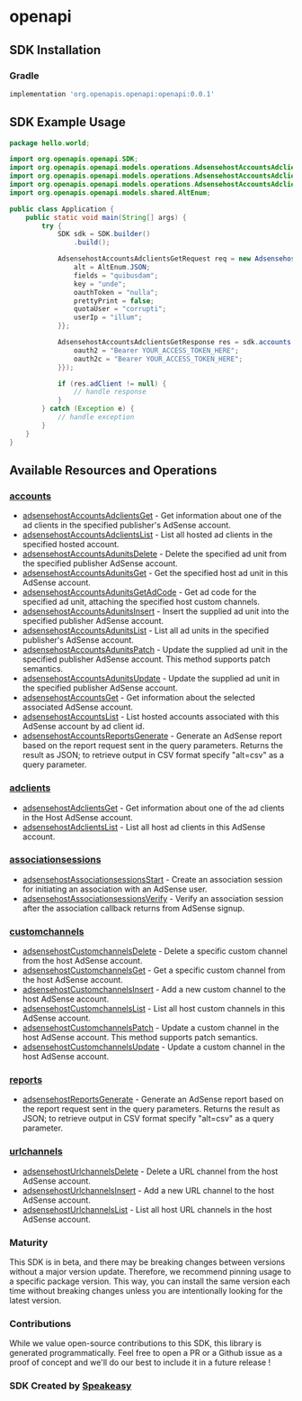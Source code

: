 # openapi

<!-- Start SDK Installation -->
## SDK Installation

### Gradle

```groovy
implementation 'org.openapis.openapi:openapi:0.0.1'
```
<!-- End SDK Installation -->

## SDK Example Usage
<!-- Start SDK Example Usage -->
```java
package hello.world;

import org.openapis.openapi.SDK;
import org.openapis.openapi.models.operations.AdsensehostAccountsAdclientsGetRequest;
import org.openapis.openapi.models.operations.AdsensehostAccountsAdclientsGetResponse;
import org.openapis.openapi.models.operations.AdsensehostAccountsAdclientsGetSecurity;
import org.openapis.openapi.models.shared.AltEnum;

public class Application {
    public static void main(String[] args) {
        try {
            SDK sdk = SDK.builder()
                .build();

            AdsensehostAccountsAdclientsGetRequest req = new AdsensehostAccountsAdclientsGetRequest("corrupti", "provident") {{
                alt = AltEnum.JSON;
                fields = "quibusdam";
                key = "unde";
                oauthToken = "nulla";
                prettyPrint = false;
                quotaUser = "corrupti";
                userIp = "illum";
            }};            

            AdsensehostAccountsAdclientsGetResponse res = sdk.accounts.adsensehostAccountsAdclientsGet(req, new AdsensehostAccountsAdclientsGetSecurity("vel", "error") {{
                oauth2 = "Bearer YOUR_ACCESS_TOKEN_HERE";
                oauth2c = "Bearer YOUR_ACCESS_TOKEN_HERE";
            }});

            if (res.adClient != null) {
                // handle response
            }
        } catch (Exception e) {
            // handle exception
        }
    }
}
```
<!-- End SDK Example Usage -->

<!-- Start SDK Available Operations -->
## Available Resources and Operations


### [accounts](docs/accounts/README.md)

* [adsensehostAccountsAdclientsGet](docs/accounts/README.md#adsensehostaccountsadclientsget) - Get information about one of the ad clients in the specified publisher's AdSense account.
* [adsensehostAccountsAdclientsList](docs/accounts/README.md#adsensehostaccountsadclientslist) - List all hosted ad clients in the specified hosted account.
* [adsensehostAccountsAdunitsDelete](docs/accounts/README.md#adsensehostaccountsadunitsdelete) - Delete the specified ad unit from the specified publisher AdSense account.
* [adsensehostAccountsAdunitsGet](docs/accounts/README.md#adsensehostaccountsadunitsget) - Get the specified host ad unit in this AdSense account.
* [adsensehostAccountsAdunitsGetAdCode](docs/accounts/README.md#adsensehostaccountsadunitsgetadcode) - Get ad code for the specified ad unit, attaching the specified host custom channels.
* [adsensehostAccountsAdunitsInsert](docs/accounts/README.md#adsensehostaccountsadunitsinsert) - Insert the supplied ad unit into the specified publisher AdSense account.
* [adsensehostAccountsAdunitsList](docs/accounts/README.md#adsensehostaccountsadunitslist) - List all ad units in the specified publisher's AdSense account.
* [adsensehostAccountsAdunitsPatch](docs/accounts/README.md#adsensehostaccountsadunitspatch) - Update the supplied ad unit in the specified publisher AdSense account. This method supports patch semantics.
* [adsensehostAccountsAdunitsUpdate](docs/accounts/README.md#adsensehostaccountsadunitsupdate) - Update the supplied ad unit in the specified publisher AdSense account.
* [adsensehostAccountsGet](docs/accounts/README.md#adsensehostaccountsget) - Get information about the selected associated AdSense account.
* [adsensehostAccountsList](docs/accounts/README.md#adsensehostaccountslist) - List hosted accounts associated with this AdSense account by ad client id.
* [adsensehostAccountsReportsGenerate](docs/accounts/README.md#adsensehostaccountsreportsgenerate) - Generate an AdSense report based on the report request sent in the query parameters. Returns the result as JSON; to retrieve output in CSV format specify "alt=csv" as a query parameter.

### [adclients](docs/adclients/README.md)

* [adsensehostAdclientsGet](docs/adclients/README.md#adsensehostadclientsget) - Get information about one of the ad clients in the Host AdSense account.
* [adsensehostAdclientsList](docs/adclients/README.md#adsensehostadclientslist) - List all host ad clients in this AdSense account.

### [associationsessions](docs/associationsessions/README.md)

* [adsensehostAssociationsessionsStart](docs/associationsessions/README.md#adsensehostassociationsessionsstart) - Create an association session for initiating an association with an AdSense user.
* [adsensehostAssociationsessionsVerify](docs/associationsessions/README.md#adsensehostassociationsessionsverify) - Verify an association session after the association callback returns from AdSense signup.

### [customchannels](docs/customchannels/README.md)

* [adsensehostCustomchannelsDelete](docs/customchannels/README.md#adsensehostcustomchannelsdelete) - Delete a specific custom channel from the host AdSense account.
* [adsensehostCustomchannelsGet](docs/customchannels/README.md#adsensehostcustomchannelsget) - Get a specific custom channel from the host AdSense account.
* [adsensehostCustomchannelsInsert](docs/customchannels/README.md#adsensehostcustomchannelsinsert) - Add a new custom channel to the host AdSense account.
* [adsensehostCustomchannelsList](docs/customchannels/README.md#adsensehostcustomchannelslist) - List all host custom channels in this AdSense account.
* [adsensehostCustomchannelsPatch](docs/customchannels/README.md#adsensehostcustomchannelspatch) - Update a custom channel in the host AdSense account. This method supports patch semantics.
* [adsensehostCustomchannelsUpdate](docs/customchannels/README.md#adsensehostcustomchannelsupdate) - Update a custom channel in the host AdSense account.

### [reports](docs/reports/README.md)

* [adsensehostReportsGenerate](docs/reports/README.md#adsensehostreportsgenerate) - Generate an AdSense report based on the report request sent in the query parameters. Returns the result as JSON; to retrieve output in CSV format specify "alt=csv" as a query parameter.

### [urlchannels](docs/urlchannels/README.md)

* [adsensehostUrlchannelsDelete](docs/urlchannels/README.md#adsensehosturlchannelsdelete) - Delete a URL channel from the host AdSense account.
* [adsensehostUrlchannelsInsert](docs/urlchannels/README.md#adsensehosturlchannelsinsert) - Add a new URL channel to the host AdSense account.
* [adsensehostUrlchannelsList](docs/urlchannels/README.md#adsensehosturlchannelslist) - List all host URL channels in the host AdSense account.
<!-- End SDK Available Operations -->

### Maturity

This SDK is in beta, and there may be breaking changes between versions without a major version update. Therefore, we recommend pinning usage 
to a specific package version. This way, you can install the same version each time without breaking changes unless you are intentionally 
looking for the latest version.

### Contributions

While we value open-source contributions to this SDK, this library is generated programmatically. 
Feel free to open a PR or a Github issue as a proof of concept and we'll do our best to include it in a future release !

### SDK Created by [Speakeasy](https://docs.speakeasyapi.dev/docs/using-speakeasy/client-sdks)
